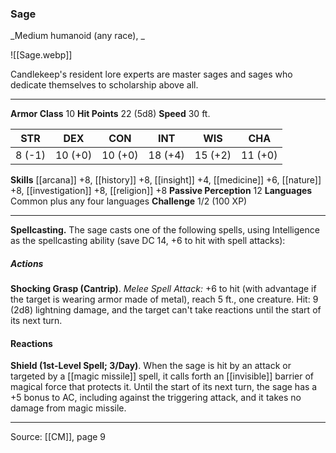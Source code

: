 ### Sage
_Medium humanoid (any race), _

![[Sage.webp]]

Candlekeep's resident lore experts are master sages and sages who dedicate themselves to scholarship above all.




---

**Armor Class** 10
**Hit Points** 22 (5d8)
**Speed** 30 ft.

| STR     | DEX     | CON     | INT     | WIS     | CHA     |
|---------|---------|---------|---------|---------|---------|
| 8 (-1) | 10 (+0) | 10 (+0) | 18 (+4) | 15 (+2) | 11 (+0) |

**Skills** [[arcana]] +8, [[history]] +8, [[insight]] +4, [[medicine]] +6, [[nature]] +8, [[investigation]] +8, [[religion]] +8
**Passive Perception** 12
**Languages** Common plus any four languages
**Challenge** 1/2 (100 XP)

---

**Spellcasting.** The sage casts one of the following spells, using Intelligence as the spellcasting ability (save DC 14, +6 to hit with spell attacks):

##### Actions
**Shocking Grasp (Cantrip)**. _Melee Spell Attack:_ +6 to hit (with advantage if the target is wearing armor made of metal), reach 5 ft., one creature. Hit: 9 (2d8) lightning damage, and the target can't take reactions until the start of its next turn.

#### Reactions
**Shield (1st-Level Spell; 3/Day)**. When the sage is hit by an attack or targeted by a [[magic missile]] spell, it calls forth an [[invisible]] barrier of magical force that protects it. Until the start of its next turn, the sage has a +5 bonus to AC, including against the triggering attack, and it takes no damage from magic missile.


---

Source: [[CM]], page 9
